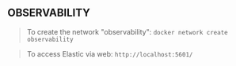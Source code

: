 ## OBSERVABILITY

> To create the network "observability": ```docker network create observability```

> To access Elastic via web: ```http://localhost:5601/```